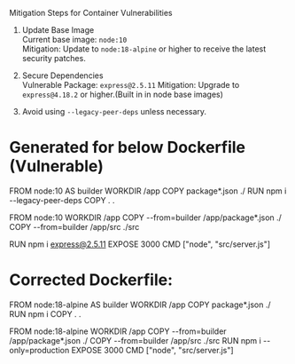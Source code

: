 Mitigation Steps for Container Vulnerabilities

1. Update Base Image  
Current base image: `node:10`  
Mitigation: Update to `node:18-alpine` or higher to receive the latest security patches.

2. Secure Dependencies  
Vulnerable Package: `express@2.5.11`
Mitigation: Upgrade to `express@4.18.2` or higher.(Built in in node base images)

3. Avoid using `--legacy-peer-deps` unless necessary.


# Generated for below Dockerfile (Vulnerable)

FROM node:10 AS builder
WORKDIR /app
COPY package*.json ./
RUN npm i --legacy-peer-deps
COPY . .

FROM node:10
WORKDIR /app
COPY --from=builder /app/package*.json ./
COPY --from=builder /app/src ./src

RUN npm i express@2.5.11 
EXPOSE 3000
CMD ["node", "src/server.js"]

# Corrected Dockerfile:

FROM node:18-alpine AS builder
WORKDIR /app
COPY package*.json ./
RUN npm i
COPY . .

FROM node:18-alpine
WORKDIR /app
COPY --from=builder /app/package*.json ./
COPY --from=builder /app/src ./src
RUN npm i --only=production
EXPOSE 3000
CMD ["node", "src/server.js"]

